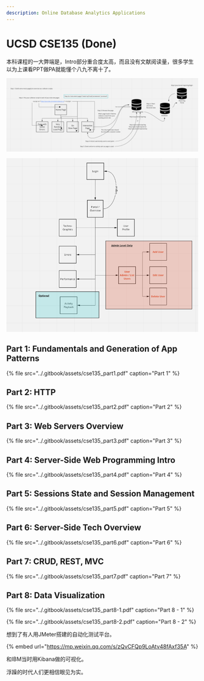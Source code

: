 ```yaml
---
description: Online Database Analytics Applications
---
```


# UCSD CSE135 \(Done\)

本科课程的一大弊端是，Intro部分重合度太高，而且没有文献阅读量，很多学生以为上课看PPT做PA就能懂个八九不离十了。

![Tracking-1](../.gitbook/assets/image%20%2855%29.png)

![Tracking-2](../.gitbook/assets/image%20%2856%29.png)

## Part 1: Fundamentals and Generation of App Patterns

{% file src="../.gitbook/assets/cse135\_part1.pdf" caption="Part 1" %}

## Part 2: HTTP

{% file src="../.gitbook/assets/cse135\_part2.pdf" caption="Part 2" %}

## Part 3: Web Servers Overview

{% file src="../.gitbook/assets/cse135\_part3.pdf" caption="Part 3" %}

## Part 4: Server-Side Web Programming Intro

{% file src="../.gitbook/assets/cse135\_part4.pdf" caption="Part 4" %}

## Part 5: Sessions State and Session Management

{% file src="../.gitbook/assets/cse135\_part5.pdf" caption="Part 5" %}

## Part 6: Server-Side Tech Overview

{% file src="../.gitbook/assets/cse135\_part6.pdf" caption="Part 6" %}

## Part 7: CRUD, REST, MVC

{% file src="../.gitbook/assets/cse135\_part7.pdf" caption="Part 7" %}

## Part 8: Data Visualization

{% file src="../.gitbook/assets/cse135\_part8-1.pdf" caption="Part 8 - 1" %}

{% file src="../.gitbook/assets/cse135\_part8-2.pdf" caption="Part 8 - 2" %}

想到了有人用JMeter搭建的自动化测试平台。

{% embed url="https://mp.weixin.qq.com/s/zQvCFQp9LoAtv48fAxf35A" %}

和IBM当时用Kibana做的可视化。

浮躁的时代人们更相信眼见为实。

